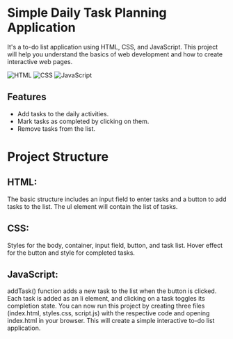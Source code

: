 # Simple Daily Task Planning Application

It's a to-do list application using HTML, CSS, and JavaScript. This project will help you understand the basics of web development and how to create interactive web pages.

![HTML](https://img.shields.io/badge/HTML-5-orange)
![CSS](https://img.shields.io/badge/CSS-3-blue)
![JavaScript](https://img.shields.io/badge/JavaScript-ES6-yellow)

## Features

- Add tasks to the daily activities.
- Mark tasks as completed by clicking on them.
- Remove tasks from the list.

# Project Structure

## HTML:

The basic structure includes an input field to enter tasks and a button to add tasks to the list.
The ul element will contain the list of tasks.

## CSS:

Styles for the body, container, input field, button, and task list.
Hover effect for the button and style for completed tasks.

## JavaScript:

addTask() function adds a new task to the list when the button is clicked.
Each task is added as an li element, and clicking on a task toggles its completion state.
You can now run this project by creating three files (index.html, styles.css, script.js) with the respective code and opening index.html in your browser. This will create a simple interactive to-do list application.









